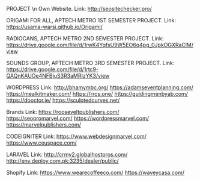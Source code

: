 PROJECT  \n
Own Website.
Link: http://seositechecker.pro/

ORIGAMI FOR ALL, APTECH METRO 1ST SEMESTER PROJECT.
Link: https://usama-warsi.github.io/Origami/

RADIOCANS, APTECH METRO 2ND SEMESTER PROJECT.
Link: https://drive.google.com/file/d/1rwK4YqfsU9W5EO6q4pg_0JpkOGXRaClM/view

SOUNDS GROUP, APTECH METRO 3RD SEMESTER PROJECT.
Link: https://drive.google.com/file/d/1rtc9-QAQnKAUOe4NFBjuS3R3aMRIzYK3/view

WORDPRESS 
Link: http://bhamymbc.org/
      https://adamseventplanning.com/
      https://mealkitmaker.com/ 
      https://rrcs.one/ 
      https://guidingmenbyab.com/ 
      https://dooctor.ie/
      https://sculptedcurves.net/

Brands
Link: https://rooseveltpublishers.com/  
      https://seopromarvel.com/
      https://wordpressmarvel.com/
      https://marvelpublishers.com/

CODEIGNITER
Link: https://www.webdesignmarvel.com/  
      https://www.ceuspace.com/ 

LARAVEL
Link: http://crmv2.globalhostpros.com/ 
      http://env.deploy.com.pk:3235/dealer/public/ 

Shopify
Link: https://www.wearecoffeeco.com/
      https://waveycasa.com/
